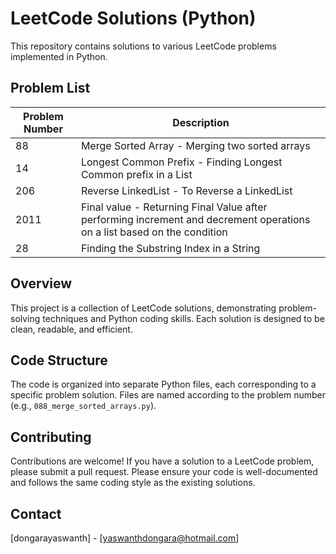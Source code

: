 # LeetCode Solutions (Python)

This repository contains solutions to various LeetCode problems implemented in Python.

## Problem List

| Problem Number | Description                                                                
|--------------- |--------------------------------------------------------------------------                                                 |
| 88             | Merge Sorted Array - Merging two sorted arrays                                                                            | 
| 14             | Longest Common Prefix - Finding Longest Common prefix in a List                                                           | 
| 206            | Reverse LinkedList - To Reverse a LinkedList                                                                              | 
| 2011           | Final value - Returning Final Value after performing increment and decrement operations on a list based on the condition  |                                                                                                 
| 28             | Finding the Substring Index in a String    
## Overview

This project is a collection of LeetCode solutions, demonstrating problem-solving techniques and Python coding skills.  Each solution is designed to be clean, readable, and efficient.

## Code Structure

The code is organized into separate Python files, each corresponding to a specific problem solution. Files are named according to the problem number (e.g., `088_merge_sorted_arrays.py`).

## Contributing

Contributions are welcome!  If you have a solution to a LeetCode problem, please submit a pull request.  Please ensure your code is well-documented and follows the same coding style as the existing solutions.

## Contact

[dongarayaswanth] - [yaswanthdongara@hotmail.com]
